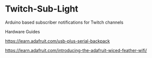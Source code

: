 # Twitch-Sub-Light
Arduino based subscriber notifications for Twitch channels

Hardware Guides

https://learn.adafruit.com/usb-plus-serial-backpack

https://learn.adafruit.com/introducing-the-adafruit-wiced-feather-wifi/
